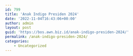 ```yaml
---
id: 799
title: 'Anak Indigo Presiden 2024'
date: '2022-11-04T16:43:06+00:00'
author: admin
layout: post
guid: 'https://bos.awn.biz.id/anak-indigo-presiden-2024/'
permalink: /anak-indigo-presiden-2024/
categories:
    - Uncategorized
---
```


